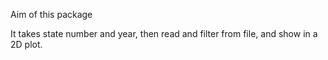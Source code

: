 


Aim of this package

   It takes state number and year, then read and filter from file, and show in a 2D plot.
   